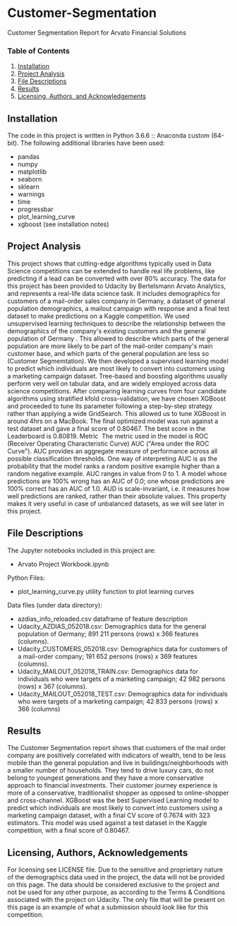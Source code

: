 # Customer-Segmentation
Customer Segmentation Report for Arvato Financial Solutions

### Table of Contents

1. [Installation](#installation)
2. [Project Analysis](#motivation)
3. [File Descriptions](#files)
4. [Results](#results)
5. [Licensing, Authors, and Acknowledgements](#licensing)

## Installation <a name="installation"></a>
The code in this project is written in Python 3.6.6 :: Anaconda custom (64-bit).
The following additional libraries have been used:
* pandas
* numpy
* matplotlib
* seaborn
* sklearn
* warnings
* time
* progressbar
* plot_learning_curve
* xgboost (see installation notes)

## Project Analysis<a name="motivation"></a>
This project shows that cutting-edge algorithms typically used in Data Science competitions can be extended to handle real life problems, like predicting if a lead can be converted with over 80% accuracy.
The data for this project has been provided to Udacity by Bertelsmann Arvato Analytics, and represents a real-life data science task. It includes demographics for customers of a mail-order sales company in Germany, a dataset of general population demographics, a mailout campaign with response and a final test dataset to make predictions on a Kaggle competition.
We used unsupervised learning techniques to describe the relationship between the demographics of the company's existing customers and the general population of Germany . This allowed to describe which parts of the general population are more likely to be part of the mail-order company's main customer base, and which parts of the general population are less so (Customer Segmemtation).
We then developed a supervised learning model to predict which individuals are most likely to convert into customers using a marketing campaign dataset. Tree-based and boosting algorithms usually perform very well on tabular data, and are widely employed across data science competitions. After comparing learning curves from four candidate algorithms using stratified kfold cross-validation, we have chosen XGBoost and proceeded to tune its parameter following a step-by-step strategy rather than applying a wide GridSearch. This allowed us to tune XGBoost in around 4hrs on a MacBook.
The final optimized model was run against a test dataset and gave a final score of 0.80467. The best score in the Leaderboard is 0.80819.
Metric
 The metric used in the model is ROC (Receiver Operating Characteristic Curve) AUC ("Area under the ROC Curve"). AUC provides an aggregate measure of performance across all possible classification thresholds. One way of interpreting AUC is as the probability that the model ranks a random positive example higher than a random negative example.
AUC ranges in value from 0 to 1. A model whose predictions are 100% wrong has an AUC of 0.0; one whose predictions are 100% correct has an AUC of 1.0. AUD is scale-invariant, i.e. it measures how well predictions are ranked, rather than their absolute values. This property makes it very useful in case of unbalanced datasets, as we will see later in this project.

## File Descriptions <a name="files"></a>
The Jupyter notebooks included in this project are:
- Arvato Project Workbook.ipynb

Python Files:
- plot_learning_curve.py  utility function to plot learning curves

Data files (under data directory):
- azdias_info_reloaded.csv  dataframe of feature description
- Udacity_AZDIAS_052018.csv: Demographics data for the general population of Germany; 891 211 persons (rows) x 366 features (columns).
- Udacity_CUSTOMERS_052018.csv: Demographics data for customers of a mail-order company; 191 652 persons (rows) x 369 features (columns).
- Udacity_MAILOUT_052018_TRAIN.csv: Demographics data for individuals who were targets of a marketing campaign; 42 982 persons (rows) x 367 (columns).
- Udacity_MAILOUT_052018_TEST.csv: Demographics data for individuals who were targets of a marketing campaign; 42 833 persons (rows) x 366 (columns)



## Results<a name="results"></a>
The Customer Segmentation report shows that customers of the mail order company are positively correlated with indicators of wealth, tend to be less mobile than the general population and live in buildings/neighborhoods with a smaller number of households. They tend to drive luxury cars, do not belong to youngest generations and they have a more conservative approach to financial investments. Their customer journey experience is more of a conservative, traditionalist shopper as opposed to online-shopper and cross-channel.
XGBoost was the best Supervised Learning model to predict which individuals are most likely to convert into customers using a marketing campaign dataset, with a final CV score of 0.7674 with 323 estimators. This model was used against a test dataset in the Kaggle competition, with a final score of 0.80467.

## Licensing, Authors, Acknowledgements<a name="licensing"></a>
For licensing see LICENSE file.
Due to the sensitive and proprietary nature of the demographics data used in the project, the data will not be provided on this page. The data should be considered exclusive to the project and not be used for any other purpose, as according to the Terms & Conditions associated with the project on Udacity. The only file that will be present on this page is an example of what a submission should look like for this competition.
